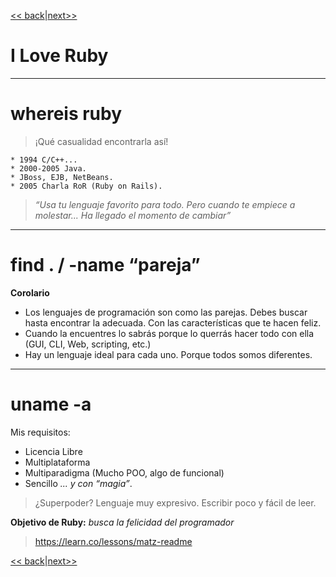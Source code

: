 
[<< back](01-agenda.md)|[next>>](03-instalar.md)

# I Love Ruby

---

# whereis ruby

> ¡Qué casualidad encontrarla así!

```
* 1994 C/C++...
* 2000-2005 Java.
* JBoss, EJB, NetBeans.
* 2005 Charla RoR (Ruby on Rails).
```

> _“Usa tu lenguaje favorito para todo.
Pero cuando te empiece a molestar...
Ha llegado el momento de cambiar”_

---

# find . / -name “pareja”

**Corolario**
* Los lenguajes de programación son como las parejas. Debes
buscar hasta encontrar la adecuada. Con las características
que te hacen feliz.
* Cuando la encuentres lo sabrás porque lo querrás hacer
todo con ella (GUI, CLI, Web, scripting, etc.)
* Hay un lenguaje ideal para cada uno. Porque todos somos
diferentes.

---

# uname -a

Mis requisitos:
* Licencia Libre
* Multiplataforma
* Multiparadigma (Mucho POO, algo de funcional)
* Sencillo _... y con “magia”_.

> ¿Superpoder? Lenguaje muy expresivo. Escribir poco y fácil de leer.

**Objetivo de Ruby:** _busca la felicidad del programador_

> https://learn.co/lessons/matz-readme

[<< back](01-agenda.md)|[next>>](03-instalar.md)
